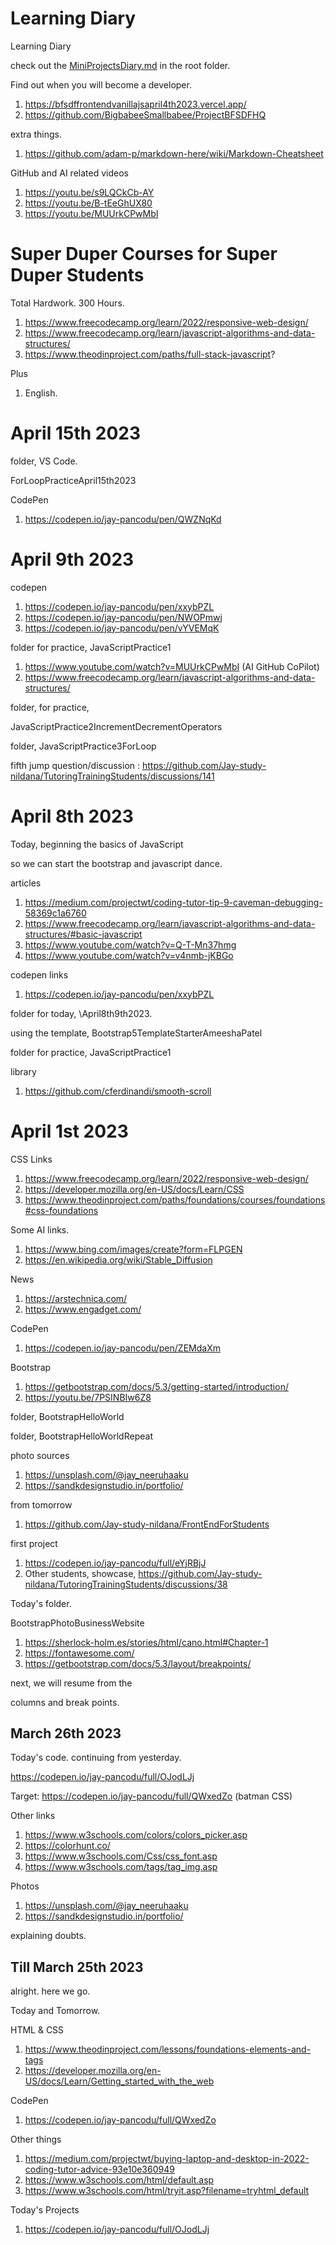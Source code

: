 # Learning Diary

Learning Diary

check out the [MiniProjectsDiary.md](MiniProjectsDiary.md) in the root folder.

Find out when you will become a developer. 

1. https://bfsdffrontendvanillajsapril4th2023.vercel.app/
1. https://github.com/BigbabeeSmallbabee/ProjectBFSDFHQ

extra things.

1. https://github.com/adam-p/markdown-here/wiki/Markdown-Cheatsheet

GitHub and AI related videos

1. https://youtu.be/s9LQCkCb-AY
1. https://youtu.be/B-tEeGhUX80
1. https://youtu.be/MUUrkCPwMbI

# Super Duper Courses for Super Duper Students

Total Hardwork. 300 Hours.

1. https://www.freecodecamp.org/learn/2022/responsive-web-design/
1. https://www.freecodecamp.org/learn/javascript-algorithms-and-data-structures/
1. https://www.theodinproject.com/paths/full-stack-javascript?

Plus 

1. English. 

# April 15th 2023

folder, VS Code.

ForLoopPracticeApril15th2023

CodePen

1. https://codepen.io/jay-pancodu/pen/QWZNqKd



# April 9th 2023

codepen

1. https://codepen.io/jay-pancodu/pen/xxybPZL
1. https://codepen.io/jay-pancodu/pen/NWOPmwj
1. https://codepen.io/jay-pancodu/pen/vYVEMqK

folder for practice, JavaScriptPractice1

1. https://www.youtube.com/watch?v=MUUrkCPwMbI (AI GitHub CoPilot)
1. https://www.freecodecamp.org/learn/javascript-algorithms-and-data-structures/

folder, for practice, 

JavaScriptPractice2IncrementDecrementOperators

folder, JavaScriptPractice3ForLoop

fifth jump question/discussion : https://github.com/Jay-study-nildana/TutoringTrainingStudents/discussions/141



# April 8th 2023

Today, beginning the basics of JavaScript

so we can start the bootstrap and javascript dance.

articles

1. https://medium.com/projectwt/coding-tutor-tip-9-caveman-debugging-58369c1a6760
1. https://www.freecodecamp.org/learn/javascript-algorithms-and-data-structures/#basic-javascript
1. https://www.youtube.com/watch?v=Q-T-Mn37hmg
1. https://www.youtube.com/watch?v=v4nmb-jKBGo

codepen links

1. https://codepen.io/jay-pancodu/pen/xxybPZL

folder for today, \April8th9th2023.

using the template, Bootstrap5TemplateStarterAmeeshaPatel

folder for practice, JavaScriptPractice1

library 

1. https://github.com/cferdinandi/smooth-scroll

# April 1st 2023

CSS Links

1. https://www.freecodecamp.org/learn/2022/responsive-web-design/
1. https://developer.mozilla.org/en-US/docs/Learn/CSS
1. https://www.theodinproject.com/paths/foundations/courses/foundations#css-foundations

Some AI links.

1. https://www.bing.com/images/create?form=FLPGEN
1. https://en.wikipedia.org/wiki/Stable_Diffusion

News 

1. https://arstechnica.com/
1. https://www.engadget.com/

CodePen

1. https://codepen.io/jay-pancodu/pen/ZEMdaXm

Bootstrap

1. https://getbootstrap.com/docs/5.3/getting-started/introduction/
1. https://youtu.be/7PSINBIw6Z8

folder, BootstrapHelloWorld

folder, BootstrapHelloWorldRepeat

photo sources

1. https://unsplash.com/@jay_neeruhaaku
1. https://sandkdesignstudio.in/portfolio/

from tomorrow

1. https://github.com/Jay-study-nildana/FrontEndForStudents

first project

1. https://codepen.io/jay-pancodu/full/eYjRBjJ
1. Other students, showcase, https://github.com/Jay-study-nildana/TutoringTrainingStudents/discussions/38

Today's folder.

BootstrapPhotoBusinessWebsite

1. https://sherlock-holm.es/stories/html/cano.html#Chapter-1
1. https://fontawesome.com/
1. https://getbootstrap.com/docs/5.3/layout/breakpoints/

next, we will resume from the 

<section id="home">
columns and break points.


# March 26th 2023

Today's code. continuing from yesterday.

https://codepen.io/jay-pancodu/full/OJodLJj

Target: https://codepen.io/jay-pancodu/full/QWxedZo (batman CSS)

Other links

1. https://www.w3schools.com/colors/colors_picker.asp
1. https://colorhunt.co/
1. https://www.w3schools.com/Css/css_font.asp
1. https://www.w3schools.com/tags/tag_img.asp

Photos

1. https://unsplash.com/@jay_neeruhaaku
1. https://sandkdesignstudio.in/portfolio/


explaining doubts. 



# Till March 25th 2023

alright. here we go. 

Today and Tomorrow.

HTML & CSS

1. https://www.theodinproject.com/lessons/foundations-elements-and-tags
1. https://developer.mozilla.org/en-US/docs/Learn/Getting_started_with_the_web

CodePen

1. https://codepen.io/jay-pancodu/full/QWxedZo


Other things

1. https://medium.com/projectwt/buying-laptop-and-desktop-in-2022-coding-tutor-advice-93e10e360949
1. https://www.w3schools.com/html/default.asp
1. https://www.w3schools.com/html/tryit.asp?filename=tryhtml_default

Today's Projects

1. https://codepen.io/jay-pancodu/full/OJodLJj
